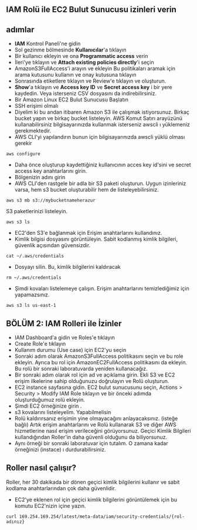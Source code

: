 IAM Rolü ile EC2 Bulut Sunucusu izinleri verin
--

adımlar
--

- **IAM** Kontrol Paneli'ne gidin
- Sol gezinme bölmesinde **Kullanıcılar**'a tıklayın
- Bir kullanıcı ekleyin ve ona **Programmatic access** verin
- İleri'ye tıklayın ve **Attach existing policies directly**'i seçin
- AmazonS3FullAccess'i arayın ve ekleyin Bu politikaları aramak için arama kutusunu kullanın ve onay kutusuna tıklayın
- Sonrasında etiketlere tıklayın ve Review'e tıklayın ve oluşturun.
- **Show**'a tıklayın ve **Access key ID** ve **Secret access key** i bir yere kaydedin. Veya isterseniz CSV dosyasını da indirebilirsiniz.
- Bir Amazon Linux EC2 Bulut Sunucusu Başlatın
- SSH erişimi olmalı
- Diyelim ki bu andan itibaren Amazon S3 ile çalışmak istiyorsunuz. Birkaç bucket yapın ve birkaç bucket listeleyin. AWS Komut Satırı arayüzünü kullanabilirsiniz bilgisayarınızda kullanmak isterseniz awscli ı yüklemeniz gerekmektedir.
- AWS CLI'yi yapılandırın bunun için bilgisayarınızda awscli yüklü olması gerekir
```console
aws configure
```
- Daha önce oluşturup kaydettiğiniz kullanıcının acces key id'sini ve secret access key anahtarlarını girin.
- Bölgenizin adını girin
- AWS CLI'den rastgele bir adla bir S3 paketi oluşturun. Uygun izinleriniz varsa, hem s3 bucket oluşturabilir hem de listeleyebilirsiniz.
```console
aws s3 mb s3://mybucketnameherazur
```
S3 paketlerinizi listeleyin.
```console
aws s3 ls
```
- EC2'den S3'e bağlanmak için Erişim anahtarlarını kullandınız.
- Kimlik bilgisi dosyasını görüntüleyin. Sabit kodlanmış kimlik bilgileri, güvenlik açısından güvensizdir.
```console
cat ~/.aws/credentials
```
- Dosyayı silin. Bu, kimlik bilgilerini kaldıracak
```console
rm ~/.aws/credentials
```
- Şimdi kovaları listelemeye çalışın. Erişim anahtarlarını temizlediğimiz için yapamazsınız.
```console
aws s3 ls us-east-1
```

BÖLÜM 2: IAM Rolleri ile İzinler
--

- IAM Dashboard'a gidin ve Roles'e tıklayın
- Create Role'e tıklayın
- Kullanım durumu (Use case) için EC2'yu seçin
- Sonraki adım olarak AmazonS3FullAccess politikasını seçin ve bu role ekleyin. Ayrıca bu rol için AmazonEC2FullAccess politikasını da ekleyin. Bu rolü bir sonraki laboratuvarda yeniden kullanacağız.
- Bir sonraki adım olarak rol için ad ve açıklama girin. Ekli S3 ve EC2 erişim ilkelerine sahip olduğunuzu doğrulayın ve Rolü oluşturun.
- EC2 instance sayfasına gidin. EC2 bulut sunucusunu seçin, Actions > Security > Modify IAM Role tıklayın ve bir önceki adımda oluşturduğumuz rolü ekleyin.
- Şimdi EC2 örneğinize girin .
- s3 kovalarını listeleyelim. Yapabilmelisin
- Rolü kaldırırsanız erişimin yine olmayacağını anlayacaksınız. (isteğe bağlı)
Artık erişim anahtarlarını ve Rolü kullanarak S3 ve diğer AWS hizmetlerine nasıl erişim verileceğini görüyorsunuz. Geçici Kimlik Bilgileri kullandığından Roller'in daha güvenli olduğunu da biliyorsunuz.
- Aynı örneği bir sonraki laboratuvar için tutalım. O zamana kadar örneğinizi (instace) ı durdurabilirsiniz.

## Roller nasıl çalışır?
Roller, her 30 dakikada bir dönen geçici kimlik bilgilerini kullanır ve sabit kodlama anahtarlarından çok daha güvenlidir.

- EC2'ye eklenen rol için geçici kimlik bilgilerini görüntülemek için bu komutu EC2'nizin içine yazın.

```console
curl 169.254.169.254/latest/meta-data/iam/security-credentials/{rol-adınız}
```
